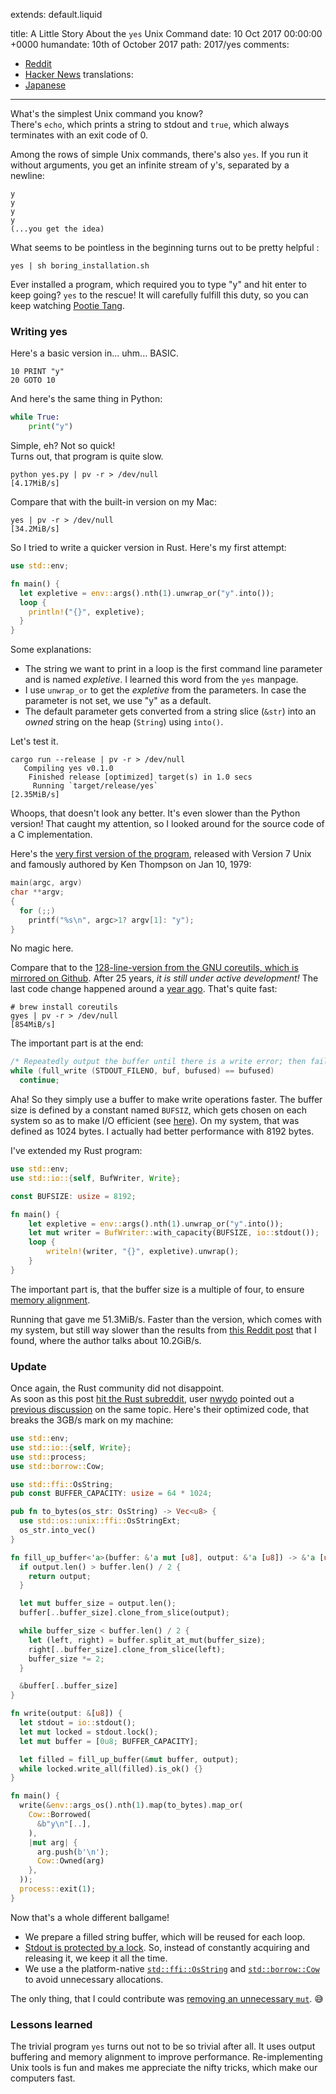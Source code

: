 extends: default.liquid

title:      A Little Story About the `yes` Unix Command
date:       10 Oct 2017 00:00:00 +0000
humandate:  10th of October 2017
path:       2017/yes
comments:
  - <a href="https://www.reddit.com/r/rust/comments/75fll1/a_little_story_about_the_yes_unix_command/">Reddit</a>
  - <a href="https://news.ycombinator.com/item?id=15454352">Hacker News</a>
translations:
  - <a href="http://postd.cc/a-little-story-about-the-yes-unix-command/">Japanese</a>
---

What's the simplest Unix command you know?  
There's `echo`, which prints a string to stdout and `true`, which always terminates with an exit code of 0.

Among the rows of simple Unix commands, there's also `yes`.
If you run it without arguments, you get an infinite stream of y's, separated by a newline:

```
y
y
y
y
(...you get the idea)
```

What seems to be pointless in the beginning turns out to be pretty helpful  :

```
yes | sh boring_installation.sh
```

Ever installed a program, which required you to type "y" and hit enter to keep going?
`yes` to the rescue! It will carefully fulfill this duty, so you can keep watching [Pootie Tang](https://www.youtube.com/watch?v=yhBExhldRXQ).


### Writing yes

Here's a basic version in... uhm... BASIC.

```
10 PRINT "y"
20 GOTO 10
```

And here's the same thing in Python:

```python
while True:
    print("y")
```

Simple, eh? Not so quick!  
Turns out, that program is quite slow. 

```
python yes.py | pv -r > /dev/null
[4.17MiB/s]
```

Compare that with the built-in version on my Mac:

```
yes | pv -r > /dev/null
[34.2MiB/s]
```

So I tried to write a quicker version in Rust. Here's my first attempt:

```rust
use std::env;

fn main() {
  let expletive = env::args().nth(1).unwrap_or("y".into());
  loop {
    println!("{}", expletive);
  }
}
```

Some explanations:

* The string we want to print in a loop is the first command line parameter and is named *expletive*. I learned this word from the `yes` manpage.
* I use `unwrap_or` to get the *expletive* from the parameters. In case the parameter is not set, we use "y" as a default.
* The default parameter gets converted from a string slice (`&str`) into an *owned* string on the heap (`String`) using `into()`.


Let's test it.

```
cargo run --release | pv -r > /dev/null
   Compiling yes v0.1.0
    Finished release [optimized] target(s) in 1.0 secs
     Running `target/release/yes`
[2.35MiB/s] 
```

Whoops, that doesn't look any better. It's even slower than the Python version!
That caught my attention, so I looked around for the source code of a C implementation.

Here's the [very first version of the program](https://github.com/dspinellis/unix-history-repo/blob/4c37048d6dd7b8f65481c8c86ef8cede2e782bb3/usr/src/cmd/yes.c), released with Version 7 Unix and famously authored by Ken Thompson on <nobr>Jan 10, 1979</nobr>:

```c
main(argc, argv)
char **argv;
{
  for (;;)
    printf("%s\n", argc>1? argv[1]: "y");
}
```

No magic here.

Compare that to the [128-line-version from the GNU coreutils, which is mirrored on Github](https://github.com/coreutils/coreutils/blame/master/src/yes.c). After 25 years, *it is still under active development!*
The last code change happened around a [year ago](https://github.com/coreutils/coreutils/commit/4cdb1703aff044de44d27e0558714542197f6dad).
That's quite fast:

```
# brew install coreutils
gyes | pv -r > /dev/null 
[854MiB/s]
```

The important part is at the end:

```c
/* Repeatedly output the buffer until there is a write error; then fail.  */
while (full_write (STDOUT_FILENO, buf, bufused) == bufused)
  continue;
```

Aha! So they simply use a buffer to make write operations faster.
The buffer size is defined by a constant named `BUFSIZ`, which gets chosen on each system so as to make I/O efficient (see [here](https://www.gnu.org/software/libc/manual/html_node/Controlling-Buffering.html)).
On my system, that was defined as 1024 bytes. I actually had better performance with 8192 bytes.

I've extended my Rust program:

```rust
use std::env;
use std::io::{self, BufWriter, Write};

const BUFSIZE: usize = 8192;

fn main() {
    let expletive = env::args().nth(1).unwrap_or("y".into());
    let mut writer = BufWriter::with_capacity(BUFSIZE, io::stdout());
    loop {
        writeln!(writer, "{}", expletive).unwrap();
    }
}
```

The important part is, that the buffer size is a multiple of four, to ensure [memory alignment](https://stackoverflow.com/a/381368/270334).

Running that gave me 51.3MiB/s.
Faster than the version, which comes with my system, but still way slower than the results from [this Reddit post](https://www.reddit.com/r/unix/comments/6gxduc/how_is_gnu_yes_so_fast/) that I found, where the author talks about 10.2GiB/s.

### Update

Once again, the Rust community did not disappoint.  
As soon as this post [hit the Rust subreddit](https://www.reddit.com/r/rust/comments/75fll1/a_little_story_about_the_yes_unix_command/), user [nwydo](https://www.reddit.com/user/nwydo) pointed out a [previous discussion](https://www.reddit.com/r/rust/comments/4wde08/optimising_yes_any_further_ideas/) on the same topic.
Here's their optimized code, that breaks the 3GB/s mark on my machine:

```rust
use std::env;
use std::io::{self, Write};
use std::process;
use std::borrow::Cow;

use std::ffi::OsString;
pub const BUFFER_CAPACITY: usize = 64 * 1024;

pub fn to_bytes(os_str: OsString) -> Vec<u8> {
  use std::os::unix::ffi::OsStringExt;
  os_str.into_vec()
}

fn fill_up_buffer<'a>(buffer: &'a mut [u8], output: &'a [u8]) -> &'a [u8] {
  if output.len() > buffer.len() / 2 {
    return output;
  }

  let mut buffer_size = output.len();
  buffer[..buffer_size].clone_from_slice(output);

  while buffer_size < buffer.len() / 2 {
    let (left, right) = buffer.split_at_mut(buffer_size);
    right[..buffer_size].clone_from_slice(left);
    buffer_size *= 2;
  }

  &buffer[..buffer_size]
}

fn write(output: &[u8]) {
  let stdout = io::stdout();
  let mut locked = stdout.lock();
  let mut buffer = [0u8; BUFFER_CAPACITY];

  let filled = fill_up_buffer(&mut buffer, output);
  while locked.write_all(filled).is_ok() {}
}

fn main() {
  write(&env::args_os().nth(1).map(to_bytes).map_or(
    Cow::Borrowed(
      &b"y\n"[..],
    ),
    |mut arg| {
      arg.push(b'\n');
      Cow::Owned(arg)
    },
  ));
  process::exit(1);
}
```

Now that's a whole different ballgame!

* We prepare a filled string buffer, which will be reused for each loop.
* [Stdout is protected by a lock](https://doc.rust-lang.org/std/io/struct.Stdout.html#method.lock). So, instead of constantly acquiring and releasing it, we keep it all the time.
* We use a the platform-native [`std::ffi::OsString`](https://doc.rust-lang.org/std/ffi/struct.OsString.html) and [`std::borrow::Cow`](https://doc.rust-lang.org/std/borrow/enum.Cow.html) to avoid unnecessary allocations.

The only thing, that I could contribute was [removing an unnecessary `mut`](https://github.com/cgati/yes/pull/3/files). 😅

### Lessons learned

The trivial program `yes` turns out not to be so trivial after all.
It uses output buffering and memory alignment to improve performance.
Re-implementing Unix tools is fun and makes me appreciate the nifty tricks,
which make our computers fast.